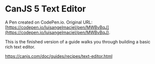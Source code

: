 # CanJS 5 Text Editor

A Pen created on CodePen.io. Original URL: [https://codepen.io/luisangelmaciel/pen/MWBvBqJ](https://codepen.io/luisangelmaciel/pen/MWBvBqJ).

This is the finished version of a guide walks you through building a basic rich text editor.

https://canjs.com/doc/guides/recipes/text-editor.html